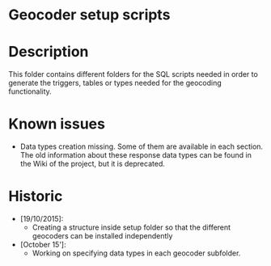 Geocoder setup scripts
============
# Description
This folder contains different folders for the SQL scripts needed in order to generate the triggers, tables or types needed for the geocoding functionality.

# Known issues
* Data types creation missing. Some of them are available in each section. The old information about these response data types can be found in the Wiki of the project, but it is deprecated.

# Historic
* [19/10/2015]:
  * Creating a structure inside setup folder so that the different geocoders can be installed independently
* [October 15']:
  * Working on specifying data types in each geocoder subfolder.
